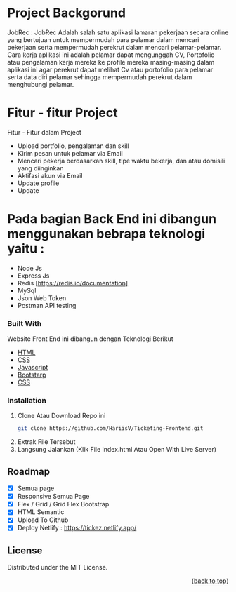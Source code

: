 # Project Backgorund

JobRec :
JobRec Adalah salah satu aplikasi lamaran pekerjaan secara online yang bertujuan untuk mempermudah para pelamar dalam mencari pekerjaan serta mempermudah perekrut dalam mencari pelamar-pelamar. Cara kerja aplikasi ini adalah pelamar dapat mengunggah CV, Portofolio atau pengalaman kerja mereka ke profile mereka masing-masing dalam aplikasi ini agar perekrut dapat melihat Cv atau portofolio para pelamar serta data diri pelamar sehingga mempermudah perekrut dalam menghubungi pelamar.

# Fitur - fitur Project

Fitur - Fitur dalam Project

- Upload portfolio, pengalaman dan skill
- Kirim pesan untuk pelamar via Email
- Mencari pekerja berdasarkan skill, tipe waktu bekerja, dan atau domisili yang diinginkan
- Aktifasi akun via Email
- Update profile 
- Update


# Pada bagian Back End ini dibangun menggunakan bebrapa teknologi yaitu :

- Node Js 
- Express Js
- Redis [https://redis.io/documentation]
- MySql
- Json Web Token
- Postman API testing


### Built With

Website Front End ini dibangun dengan Teknologi Berikut

* [HTML](https://developer.mozilla.org/en-US/docs/Web/HTML?retiredLocale=id)
* [CSS](https://developer.mozilla.org/id/docs/Web/CSS)
* [Javascript](https://www.javascript.com/)
* [Bootstarp](https://getbootstrap.com/)
* [CSS](https://developer.mozilla.org/id/docs/Web/CSS)

### Installation

1. Clone Atau Download Repo ini
   ```sh
   git clone https://github.com/HariisV/Ticketing-Frontend.git
   ```
2. Extrak File Tersebut
3. Langsung Jalankan (Klik File index.html Atau Open With Live Server)

<!-- ROADMAP -->
## Roadmap

- [x] Semua page
- [x] Responsive Semua Page
- [x] Flex / Grid / Grid Flex Bootstrap
- [x] HTML Semantic
- [x] Upload To Github
- [x] Deploy Netlify : https://tickez.netlify.app/

## License

Distributed under the MIT License.
<!-- CONTACT -->
<p align="right">(<a href="#top">back to top</a>)</p>

[product-screenshot]: https://i.ibb.co/TvcNfs6/Screenshot.png

